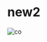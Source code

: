 # new2
![co](https://user-images.githubusercontent.com/90027183/132084104-676545cb-1b9c-4117-a37a-c99b764ea8ce.jpg)
